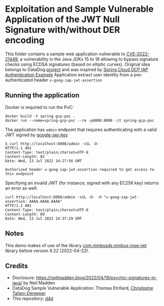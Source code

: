 # Exploitation and Sample Vulnerable Application of the JWT Null Signature with/without DER encoding
This folder contains a sample web application vulnerable to [CVE-2022-21449](https://neilmadden.blog/2022/04/19/psychic-signatures-in-java/), a vulnerability in the Java JDKs 15 to 18 allowing to bypass signature checks using ECDSA signatures (based on elliptic curves).
Original idea belongs to DataDog [project](https://github.com/DataDog/security-labs-pocs/tree/main/proof-of-concept-exploits/jwt-null-signature-vulnerable-app)
and was inspired by [Spring Cloud GCP IAP Authentication Example](https://github.com/GoogleCloudPlatform/spring-cloud-gcp/tree/main/spring-cloud-gcp-samples/spring-cloud-gcp-security-iap-sample)
Application extract user identity from a pre-authenticated header `x-goog-iap-jwt-assertion`


## Running the application
Docker is required to run the PoC:

```
docker build -t spring-gcp-poc .
docker run --name=spring-gcp-poc --rm -p8008:8008 -it spring-gcp-poc
```

The application has `admin` endpoint that requires authenticating with a valid JWT signed by [google-iap-key](https://www.gstatic.com/iap/verify/public_key-jwk) 


```
$ curl http://localhost:8008/admin -sSL -D-
HTTP/1.1 401 
Content-Type: text/plain;charset=UTF-8
Content-Length: 82
Date: Wed, 13 Jul 2022 14:27:56 GMT

Authorized header x-goog-iap-jwt-assertion required to get access to this endpoint
```

Specifying an invalid JWT (for instance, signed with any EC256 key) returns an error as well:
```
curl http://localhost:8008/admin -sSL -D- -H "x-goog-iap-jwt-assertion: AAAA.AAAA.AAAA" 
HTTP/1.1 401 
Content-Type: text/plain;charset=UTF-8
Content-Length: 89
Date: Wed, 13 Jul 2022 14:37:29 GMT
```
## Notes

This demo makes of use of the library [com.nimbusds.nimbus-jose-jwt](https://bitbucket.org/connect2id/nimbus-jose-jwt/src/master/) library before version 9.22 (2022-04-22).

## Credits

* Disclosure: https://neilmadden.blog/2022/04/19/psychic-signatures-in-java/ by Neil Madden
* DataDog Sample Vulnerable Application: Thomas Etrillard, [Christophe Tafani-Dereeper](https://twitter.com/christophetd)
* This repository: [d4d](https://twitter.com/d4d89704243)
